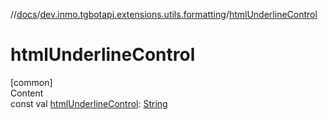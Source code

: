 //[docs](../../index.md)/[dev.inmo.tgbotapi.extensions.utils.formatting](index.md)/[htmlUnderlineControl](html-underline-control.md)



# htmlUnderlineControl  
[common]  
Content  
const val [htmlUnderlineControl](html-underline-control.md): [String](https://kotlinlang.org/api/latest/jvm/stdlib/kotlin/-string/index.html)  



